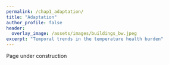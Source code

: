 ```yaml
---
permalink: /chap1_adaptation/
title: "Adaptation"
author_profile: false
header:
  overlay_image: /assets/images/buildings_bw.jpeg
excerpt: "Temporal trends in the temperature health burden"
---
```


Page under construction
